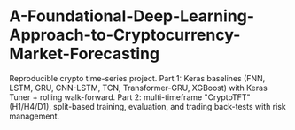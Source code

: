 # A-Foundational-Deep-Learning-Approach-to-Cryptocurrency-Market-Forecasting
Reproducible crypto time-series project. Part 1: Keras baselines (FNN, LSTM, GRU, CNN-LSTM, TCN, Transformer-GRU, XGBoost) with Keras Tuner + rolling walk-forward. Part 2: multi-timeframe "CryptoTFT" (H1/H4/D1), split-based training, evaluation, and trading back-tests with risk management.

